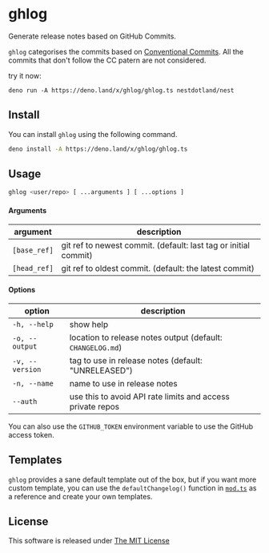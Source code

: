 # ghlog

Generate release notes based on GitHub Commits.

`ghlog` categorises the commits based on
[Conventional Commits](https://www.conventionalcommits.org). All the commits
that don't follow the CC patern are not considered.

try it now:

```
deno run -A https://deno.land/x/ghlog/ghlog.ts nestdotland/nest
```

## Install

You can install `ghlog` using the following command.

```sh
deno install -A https://deno.land/x/ghlog/ghlog.ts
```

## Usage

```sh
ghlog <user/repo> [ ...arguments ] [ ...options ]
```

#### Arguments

| argument     | description                                                     |
| ------------ | --------------------------------------------------------------- |
| `[base_ref]` | git ref to newest commit. (default: last tag or initial commit) |
| `[head_ref]` | git ref to oldest commit. (default: the latest commit)          |

#### Options

| option          | description                                                |
| --------------- | ---------------------------------------------------------- |
| `-h, --help`    | show help                                                  |
| `-o, --output`  | location to release notes output (default: `CHANGELOG.md`) |
| `-v, --version` | tag to use in release notes (default: "UNRELEASED")        |
| `-n, --name`    | name to use in release notes                               |
| `--auth`        | use this to avoid API rate limits and access private repos |

You can also use the `GITHUB_TOKEN` environment variable to use the GitHub
access token.

## Templates

`ghlog` provides a sane default template out of the box, but if you want more
custom template, you can use the `defaultChangelog()` function in
[`mod.ts`](./mod.ts#L6-L56) as a reference and create your own templates.

## License

This software is released under [The MIT License](LICENSE)
